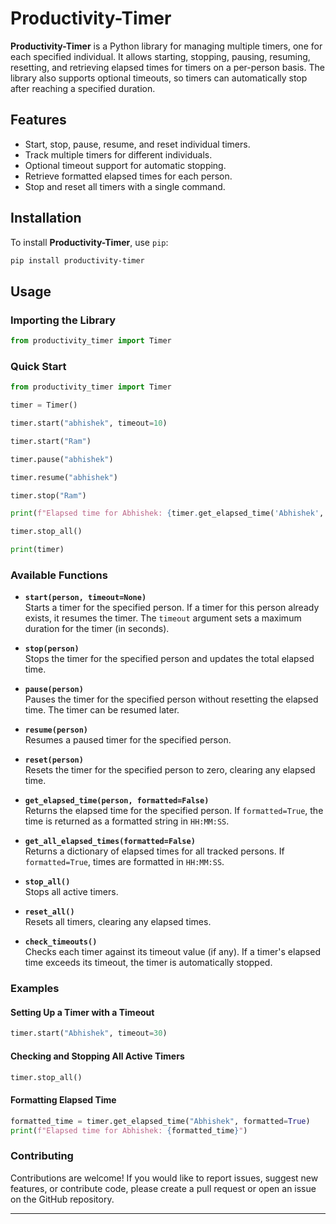 

# Productivity-Timer

**Productivity-Timer** is a Python library for managing multiple timers, one for each specified individual. It allows starting, stopping, pausing, resuming, resetting, and retrieving elapsed times for timers on a per-person basis. The library also supports optional timeouts, so timers can automatically stop after reaching a specified duration.

## Features

- Start, stop, pause, resume, and reset individual timers.
- Track multiple timers for different individuals.
- Optional timeout support for automatic stopping.
- Retrieve formatted elapsed times for each person.
- Stop and reset all timers with a single command.

## Installation

To install **Productivity-Timer**, use `pip`:

```bash
pip install productivity-timer
```

## Usage

### Importing the Library

```python
from productivity_timer import Timer
```

### Quick Start

```python
from productivity_timer import Timer

timer = Timer()

timer.start("abhishek", timeout=10)

timer.start("Ram")

timer.pause("abhishek")

timer.resume("abhishek")

timer.stop("Ram")

print(f"Elapsed time for Abhishek: {timer.get_elapsed_time('Abhishek', formatted=True)}")

timer.stop_all()

print(timer)
```

### Available Functions

- **`start(person, timeout=None)`**  
  Starts a timer for the specified person. If a timer for this person already exists, it resumes the timer. The `timeout` argument sets a maximum duration for the timer (in seconds).

- **`stop(person)`**  
  Stops the timer for the specified person and updates the total elapsed time.

- **`pause(person)`**  
  Pauses the timer for the specified person without resetting the elapsed time. The timer can be resumed later.

- **`resume(person)`**  
  Resumes a paused timer for the specified person.

- **`reset(person)`**  
  Resets the timer for the specified person to zero, clearing any elapsed time.

- **`get_elapsed_time(person, formatted=False)`**  
  Returns the elapsed time for the specified person. If `formatted=True`, the time is returned as a formatted string in `HH:MM:SS`.

- **`get_all_elapsed_times(formatted=False)`**  
  Returns a dictionary of elapsed times for all tracked persons. If `formatted=True`, times are formatted in `HH:MM:SS`.

- **`stop_all()`**  
  Stops all active timers.

- **`reset_all()`**  
  Resets all timers, clearing any elapsed times.

- **`check_timeouts()`**  
  Checks each timer against its timeout value (if any). If a timer's elapsed time exceeds its timeout, the timer is automatically stopped.

### Examples

#### Setting Up a Timer with a Timeout

```python
timer.start("Abhishek", timeout=30)  
```

#### Checking and Stopping All Active Timers

```python
timer.stop_all()
```

#### Formatting Elapsed Time

```python
formatted_time = timer.get_elapsed_time("Abhishek", formatted=True)
print(f"Elapsed time for Abhishek: {formatted_time}")
```

### Contributing

Contributions are welcome! If you would like to report issues, suggest new features, or contribute code, please create a pull request or open an issue on the GitHub repository.

---
